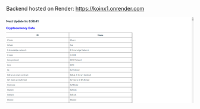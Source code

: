 Backend hosted on Render: https://koinx1.onrender.com

<img src='./Screenshot 2024-02-24 212942.png' />